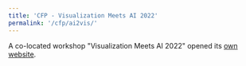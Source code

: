 ```yaml
---
title: 'CFP - Visualization Meets AI 2022'
permalink: '/cfp/ai2vis/'
---
```


A co-located workshop "Visualization Meets AI 2022" opened its [own website](https://vismeetsai.github.io).
